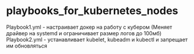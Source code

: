 # playbooks_for_kubernetes_nodes
Playbook1.yml - настраивает докер на работу с кубером (Меняет драйвер на systemd и ограничивает размер логов до 100мб)
Playbook2.yml - устанавливает kubelet, kubeadm и kubectl и запрещает им обновляться
